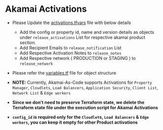# Akamai Activations 

- Please Update the [activations.tfvars](https://github.com/GireeshBDevaraddi/Akamai-As-IAC/blob/main/ReleaseActivations/activations.tfvars) file with below details
  - Add the config or property id, name and version details as objects under `release_activations` List for respective akamai product section.
  - Add Recipient Emails to `release_notification` List
  - Add Respective Activation Notes to `release_notes`
  - Add Respective network ( PRODUCTION or STAGING ) to  `release_network`
- Please refer the [variables.tf](https://github.com/GireeshBDevaraddi/Akamai-As-IAC/blob/main/ReleaseActivations/variables.tf) file for object structure

- **NOTE:** Currently, Akamai-As-Code supports Activations for `Property Manager`, `Cloudlets`, `Load Balancers`, `Application Security`, `Client List`, `Network List` & `Edge workers` 
- **Since we don't need to preserve Terraform state, we delete the Terraform state file under the execution script for Akamai Activations**
- **`config_id` is required only for the `Cloudlet`s, `Load Balancers` & `Edge workers`, you can keep it empty for other Product activations**